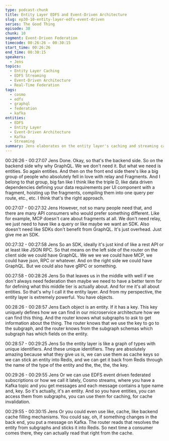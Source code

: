 ```yaml
---
type: podcast-chunk
title: Entity Layer EDFS and Event-Driven Architecture
slug: ep30-10-entity-layer-edfs-event-driven
series: The Good Thing
episode: 30
chunk: 10
segment: Event-Driven Federation
timecode: 00:26:26 – 00:30:15
start_time: 00:26:26
end_time: 00:30:15
speakers:
  - Jens
topics:
  - Entity Layer Caching
  - EDFS Streaming
  - Event-Driven Architecture
  - Real-Time Federation
tags:
  - cosmo
  - edfs
  - graphql
  - federation
  - kafka
entities:
  - EDFS
  - Entity Layer
  - Event-Driven Architecture
  - Kafka
  - Streaming
summary: Jens elaborates on the entity layer's caching and streaming capabilities through EDFS, linking entities to event-driven architectures for real-time federation updates.
---
```


00:26:26 - 00:27:07
Jens
Done. Okay, so that's the backend side. So on the backend side why why GraphQL. We we don't need it. But what we need is entities. So again entities. And then on the front end side there's like a big group of people who absolutely fell in love with relay and Fragments. And I belong to that group, big fan like I think like the triple D, like data driven dependencies defining your data requirements per UI component with a fragment, hoisting up the fragments, compiling them into one query per route, etc., etc. I think that's the right approach.

00:27:07 - 00:27:32
Jens
However, not so many people need that, and there are many API consumers who would prefer something different. Like for example, MCP doesn't care about fragments at all. We don't need relay, we just need to have like a query or like maybe we want an SDK. Also doesn't need like SDKs don't benefit from GraphQL. It's just overhead. Just give me an SDK.

00:27:32 - 00:27:58
Jens
So an SDK, ideally it's just kind of like a rest API or at least like JSON RPC. So that means on the left side of the router on the client side we could have GraphQL. We we we we could have MCP, we could have json, RPC or whatever. And on the right side we could have GraphQL. But we could also have gRPC or something.

00:27:58 - 00:28:26
Jens
So that leaves us in the middle with well if we don't always need federation then maybe we need to have a better term for for defining what this middle tier is actually about. And for me it's all about entities. So that's why I call it the entity layer. And from my perspective, the entity layer is extremely powerful. You have objects.

00:28:26 - 00:28:57
Jens
Each object is an entity. If it has a key. This key uniquely defines how we can find in our microservice architecture how we can find this thing. And the router knows what subgraphs to ask to get information about the thing. The router knows that we use the key to go to the subgraph, and the router knows from the subgraph schemas which subgraph has which fields on the entity.

00:28:57 - 00:29:25
Jens
So the entity layer is like a graph of types with unique identifiers. And these unique identifiers. They are absolutely amazing because what they give us is, we can use them as cache keys so we can stick an entity into Redis, and we can get it back from Redis through the name of the type of the entity and the, the, the, the key.

00:29:26 - 00:29:55
Jens
Or we can use EDFS event driven federated subscriptions or how we call it lately, Cosmo streams, where you have a Kafka topic and you get messages and each message contains a type name and, key. So it's actually, it's an entity. And so you have entities, you can access them from subgraphs, you can use them for caching, for cache invalidation.

00:29:55 - 00:30:15
Jens
Or you could even use like, cache, like backend cache filling mechanisms. You could say, oh, if something changes in the back end, you put a message on Kafka. The router reads that resolves the entity from subgraphs and sticks it into Redis. So next time a consumer comes there, they can actually read that right from the cache.
